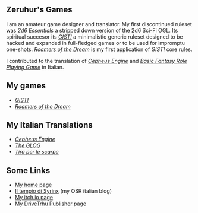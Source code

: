## Zeruhur's Games

I am an amateur game designer and translator.
My first discontinued ruleset was *2d6 Essentials* a stripped down version of the 2d6 Sci-Fi OGL. Its spiritual succesor its [*GIST!*](https://zeruhur.github.io/gist) a minimalistic generic ruleset designed to be hacked and expanded in full-fledged games or to be used for impromptu one-shots. [*Roamers of the Dream*](https://zeruhur.github.io/roamers-of-the-dream) is my first application of *GIST!* core rules.

I contributed to the translation of [*Cepheus Engine*](https://cepheusengine.it/) and [*Basic Fantasy Role Playing Game*](https://www.basicfantasy.org/) in Italian.

## My games
* [*GIST!*](https://zeruhur.github.io/gist)
* [*Roamers of the Dream*](https://zeruhur.github.io/roamers-of-the-dream)

## My Italian Translations
* [*Cepheus Engine*](https://cepheusengine.it/)
* [*The GLOG*](https://zeruhur.itch.io/the-glog-ita)
* [*Tira per le scarpe*](https://zeruhur.github.io/tiraperlescarpe)

## Some Links
* [My home page](https://zeruhur.space)
* [Il tempio di Syrinx](https://zeruhur.github.io/syrinx) (my OSR italian blog)
* [My itch.io page](https://zeruhur.itch.io/)
* [My DriveTrhu Publisher page](https://www.drivethrurpg.com/browse/pub/18634/Wolf-Moon-Games)
